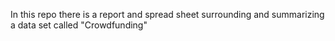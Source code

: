 In this repo there is a report and spread sheet surrounding and summarizing a data set called "Crowdfunding" 
